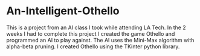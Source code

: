 # An-Intelligent-Othello

This is a project from an AI class I took while attending LA Tech. In the 2 weeks I had to complete this project I created the game Othello and programmed an AI to play against. The AI uses the Mini-Max algorithm with alpha-beta pruning. I created Othello using the TKinter python library.
